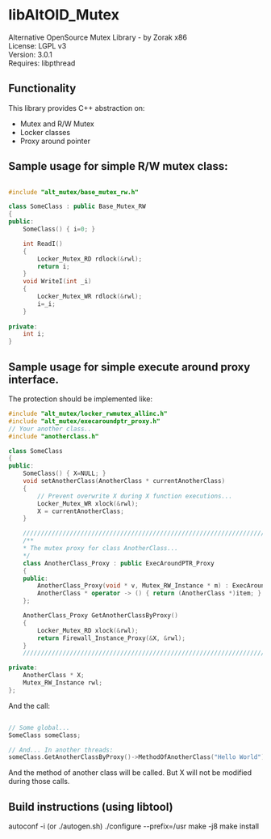 # libAltOID_Mutex

Alternative OpenSource Mutex Library - by Zorak x86   
License: LGPL v3  
Version: 3.0.1  
Requires: libpthread

## Functionality

This library provides C++ abstraction on: 

- Mutex and R/W Mutex
- Locker classes
- Proxy around pointer

## Sample usage for simple R/W mutex class:

```C++

#include "alt_mutex/base_mutex_rw.h"

class SomeClass : public Base_Mutex_RW
{
public:
	SomeClass() { i=0; }

	int ReadI() 
	{ 
		Locker_Mutex_RD rdlock(&rwl);		
		return i;
	}
	void WriteI(int _i)
	{
		Locker_Mutex_WR rdlock(&rwl);
		i=_i; 
	}
	
private:
	int i;
}

```

## Sample usage for simple execute around proxy interface.

The protection should be implemented like:

```C++
#include "alt_mutex/locker_rwmutex_allinc.h"
#include "alt_mutex/execaroundptr_proxy.h"
// Your another class..
#include "anotherclass.h"

class SomeClass
{
public:
	SomeClass() { X=NULL; }
	void setAnotherClass(AnotherClass * currentAnotherClass)
	{
		// Prevent overwrite X during X function executions...
		Locker_Mutex_WR xlock(&rwl);
		X = currentAnotherClass;		
	}

	///////////////////////////////////////////////////////////////////////////////////////////////////////////////////
	/**
	* The mutex proxy for class AnotherClass...
	*/
	class AnotherClass_Proxy : public ExecAroundPTR_Proxy
	{
	public:
		AnotherClass_Proxy(void * v, Mutex_RW_Instance * m) : ExecAroundPTR_Proxy(v,m) {}
		AnotherClass * operator -> () { return (AnotherClass *)item; }
	};

	AnotherClass_Proxy GetAnotherClassByProxy()
	{
		Locker_Mutex_RD xlock(&rwl);
		return Firewall_Instance_Proxy(&X, &rwl);
	}
	///////////////////////////////////////////////////////////////////////////////////////////////////////////////////

private:
	AnotherClass * X;
	Mutex_RW_Instance rwl;
};
```

And the call:

```C++

// Some global...
SomeClass someClass;

// And... In another threads:
someClass.GetAnotherClassByProxy()->MethodOfAnotherClass("Hello World");

```

And the method of another class will be called. But X will not be modified during those calls.


## Build instructions (using libtool)

autoconf -i (or ./autogen.sh)
./configure --prefix=/usr
make -j8
make install